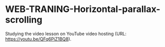 # WEB-TRANING-Horizontal-parallax-scrolling
Studying the video lesson on YouTube video hosting (URL: https://youtu.be/QFq6PiZ1BQ8).
